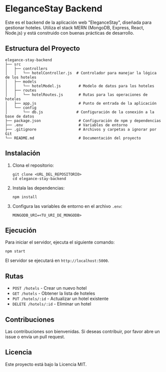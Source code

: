 # EleganceStay Backend

Este es el backend de la aplicación web "EleganceStay", diseñada para gestionar hoteles. Utiliza el stack MERN (MongoDB, Express, React, Node.js) y está construido con buenas prácticas de desarrollo.

## Estructura del Proyecto

```
elegance-stay-backend
├── src
│   ├── controllers
│   │   └── hotelController.js  # Controlador para manejar la lógica de los hoteles
│   ├── models
│   │   └── hotelModel.js        # Modelo de datos para los hoteles
│   ├── routes
│   │   └── hotelRoutes.js       # Rutas para las operaciones de hoteles
│   ├── app.js                   # Punto de entrada de la aplicación
│   └── config
│       └── db.js               # Configuración de la conexión a la base de datos
├── package.json                 # Configuración de npm y dependencias
├── .env                         # Variables de entorno
├── .gitignore                   # Archivos y carpetas a ignorar por Git
└── README.md                    # Documentación del proyecto
```

## Instalación

1. Clona el repositorio:
   ```
   git clone <URL_DEL_REPOSITORIO>
   cd elegance-stay-backend
   ```

2. Instala las dependencias:
   ```
   npm install
   ```

3. Configura las variables de entorno en el archivo `.env`:
   ```
   MONGODB_URI=<TU_URI_DE_MONGODB>
   ```

## Ejecución

Para iniciar el servidor, ejecuta el siguiente comando:
```
npm start
```

El servidor se ejecutará en `http://localhost:5000`.

## Rutas

- `POST /hotels` - Crear un nuevo hotel
- `GET /hotels` - Obtener la lista de hoteles
- `PUT /hotels/:id` - Actualizar un hotel existente
- `DELETE /hotels/:id` - Eliminar un hotel

## Contribuciones

Las contribuciones son bienvenidas. Si deseas contribuir, por favor abre un issue o envía un pull request.

## Licencia

Este proyecto está bajo la Licencia MIT.